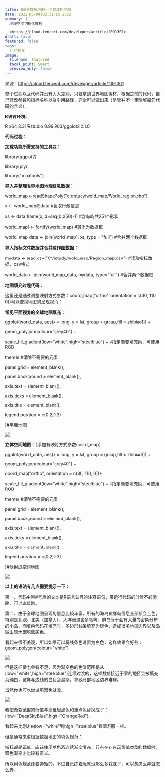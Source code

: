 ```yaml
---
title: R语言数据地图——全球填色地图
date: 2022-05-04T02:31:16.255Z
summary: |-
  地理空间可视化教程

  <https://cloud.tencent.com/developer/article/1091301>
draft: false
featured: false
tags:
  - 可视化
image:
  filename: featured
  focal_point: Smart
  preview_only: false
---
```

来源：https://cloud.tencent.com/developer/article/1091301

整个过程以及代码并没有太大差别，只要拿到世界地图素材，根据之前的代码，自己修改参数和指标名称以及引用路径，完全可以做出来（尽管并不一定理解每句代码的含义）。

**R语言环境:**

R x64 3.31/Rstudio 0.99.903/ggplot2 2.1.0

**代码过程：**

**加载功能所需支持的工具包：**

library(ggplot2)

library(plyr)

library("maptools")

**导入并整理世界地图地理信息数据：**

world_map <-readShapePoly("c:/rstudy/wold_map/World_region.shp")

x <- world_map@data #读取行政信息

xs <- data.frame(x,id=seq(0:250)-1) #含岛屿共251个形状

world_map1 <- fortify(world_map) #转化为数据框

world_map_data <- join(world_map1, xs, type = "full") #合并两个数据框

**导入指标文件数据并合并成作[图数据](https://cloud.tencent.com/product/konisgraph?from=10680)：**

mydata <- read.csv("C:/rstudy/wold_map/Region_map.csv") #读取指标数据，csv格式

world_data <- join(world_map_data, mydata, type="full") #合并两个数据框

**地图填充过程代码：**

这里还是通过调整映射方式参数：coord_map("ortho", orientation = c(30, 110, 0))可以变换地图的呈现视角：

**常见平面视角的全球地图填充：**

ggplot(world_data, aes(x = long, y = lat, group = group,fill = zhibiao1)) +

geom_polygon(colour="grey40") +

scale_fill_gradient(low="white",high="steelblue") + #指定渐变填充色，可使用RGB

theme( #清除不需要的元素

panel.grid = element_blank(),

panel.background = element_blank(),

axis.text = element_blank(),

axis.ticks = element_blank(),

axis.title = element_blank(),

legend.position = c(0.2,0.3)

)#平面地图

![](https://ask.qcloudimg.com/http-save/yehe-1598429/sxcu1trqmf.jpeg?imageView2/2/w/1620)

**立体空间地图：**（添加有映射方式参数coord_map）

ggplot(world_data, aes(x = long, y = lat, group = group,fill = zhibiao1)) +

geom_polygon(colour="grey40") +

coord_map("ortho", orientation = c(30, 110, 0))+

scale_fill_gradient(low="white",high="steelblue") + #指定渐变填充色，可使用RGB

theme( #清除不需要的元素

panel.grid = element_blank(),

panel.background = element_blank(),

axis.text = element_blank(),

axis.ticks = element_blank(),

axis.title = element_blank(),

legend.position = c(0.2,0.3)

)#映射成空间地图

![](https://ask.qcloudimg.com/http-save/yehe-1598429/x33bqrjfys.jpeg?imageView2/2/w/1620)

**以上的语法有几点需要提示一下：**

第一、代码中带#号后的文本是R语言认可的注释语句，带运行代码的时候不必清除，可以直接跑。

第二、由于全球地图呈现的信息比较丰富，所有的海岛和群岛信息全部都会上色，特别是北欧、北美（加拿大）、大洋洲这些多岛屿、群岛低于会有大量的密集分布的小岛，而填色代码在填充时，多边形线条填充为灰色，造成很多地区边界以及岛链出现大面积黑灰色。

看起来很不美观，所以如果可以将线条色设置为白色，这样效果会好些：geom_polygon(colour="white")

![](https://ask.qcloudimg.com/http-save/yehe-1598429/gm2h05f7mv.png?imageView2/2/w/1620)

但是这样做也会有不足，因为渐变色的色值范围是从(low="white",high="steelblue")连续过渡的，这样数值接近于零的地区会被填充为纯白，这样与边线的白色会混杂，导致局部地区边界难辨。

当然你也可以尝试用双色过渡。

![](https://ask.qcloudimg.com/http-save/yehe-1598429/f48xmymhsh.png?imageView2/2/w/1620)

我把渐变范围的低值与高值起点色和重点色替换成了：(low="DeepSkyBlue",high="OrangeRed")。

看起来比刚才由low="white"到high="steelblue"看着舒服一些。

但是通常来讲根据数据地图的填色规范：

指标都是正值，应该使用单色系连续渐变填充，只有在存在正负值类型的数据时，双色渐变才比较有意义。

所以用色规范还要遵循的，不过自己练着玩就没那么多将就了，可以想怎么弄就怎么弄。

<!--EndFragment-->